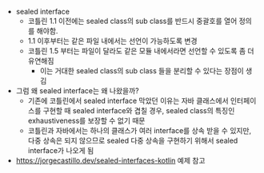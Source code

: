 - sealed interface
  - 코틀린 1.1 이전에는 sealed class의 sub class를 반드시 중괄호를 열어 정의를 해야함.
  - 1.1 이후부터는 같은 파일 내에서는 선언이 가능하도록 변경
  - 코틀린 1.5 부터는 파일이 달라도 같은 모듈 내에서라면 선언할 수 있도록 좀 더 유연해짐
    - 이는 거대한 sealed class의 sub class 들을 분리할 수 있다는 장점이 생김
- 그럼 왜 sealed interface는 왜 나왔을까?
  - 기존에 코틀린에서 sealed interface 막았던 이유는 자바 클래스에서 인터페이스를 구현할 때 sealed interface와 겹칠 경우, sealed class의 특징인 exhaustiveness를 보장할 수 없기 때문
  - 코틀린과 자바에서는 하나의 클래스가 여러 interface를 상속 받을 수 있지만, 다중 상속은 되지 않으므로 sealed 다중 상속을 구현하기 위해서 sealed interface가 나오게 됨
- https://jorgecastillo.dev/sealed-interfaces-kotlin 예제 참고
